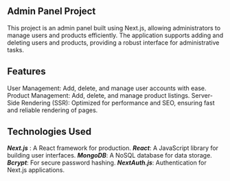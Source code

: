 


## Admin Panel Project
This project is an admin panel built using Next.js, allowing administrators to manage users and products efficiently. The application supports adding and deleting users and products, providing a robust interface for administrative tasks.

## Features
User Management: Add, delete, and manage user accounts with ease.
Product Management: Add, delete, and manage product listings.
Server-Side Rendering (SSR): Optimized for performance and SEO, ensuring fast and reliable rendering of pages.

## Technologies Used
***Next.js*** : A React framework for production.
***React***: A JavaScript library for building user interfaces.
***MongoDB***: A NoSQL database for data storage.
***Bcrypt***: For secure password hashing.
***NextAuth.js***: Authentication for Next.js applications.
